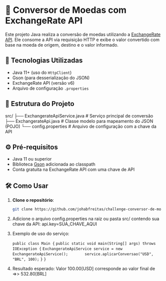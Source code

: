 # 💱 Conversor de Moedas com ExchangeRate API

Este projeto Java realiza a conversão de moedas utilizando a [ExchangeRate API](https://www.exchangerate-api.com/). Ele consome a API via requisição HTTP e exibe o valor convertido com base na moeda de origem, destino e o valor informado.

## 🚀 Tecnologias Utilizadas

- Java 11+ (uso do `HttpClient`)
- Gson (para desserialização do JSON)
- ExchangeRate API (versão v6)
- Arquivo de configuração `.properties`

## 📁 Estrutura do Projeto
src/
├── ExchangerateApiService.java # Serviço principal de conversão
├── ExchangerateApi.java # Classe modelo para mapeamento do JSON (POJO)
└── config.properties # Arquivo de configuração com a chave da API


## ⚙️ Pré-requisitos

- Java 11 ou superior
- Biblioteca [Gson](https://github.com/google/gson) adicionada ao classpath
- Conta gratuita na ExchangeRate API com uma chave de API

## 🛠️ Como Usar

1. **Clone o repositório**:
   ```bash
   git clone https://github.com/johabfreitas/challenge-conversor-de-moedas.git

2. Adicione o arquivo config.properties na raiz ou pasta src/ contendo sua chave da API:
   api.key=SUA_CHAVE_AQUI

3. Exemplo de uso do serviço:

   `public class Main {`
   	   `public static void main(String[] args) throws IOException {`
   	     `ExchangerateApiService service = new ExchangerateApiService();`
   	`	    service.aplicarConversao("USD", "BRL", 100);`
   	       `}`
   `}`

4. Resultado esperado:
   Valor 100.00[USD] corresponde ao valor final de =>> 532.80[BRL]



